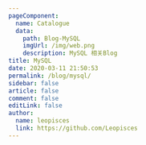```yaml
---
pageComponent:
  name: Catalogue
  data:
    path: Blog-MySQL
    imgUrl: /img/web.png
    description: MySQL 相关Blog
title: MySQL
date: 2020-03-11 21:50:53
permalink: /blog/mysql/
sidebar: false
article: false
comment: false
editLink: false
author:
  name: leopisces
  link: https://github.com/Leopisces
---
```

